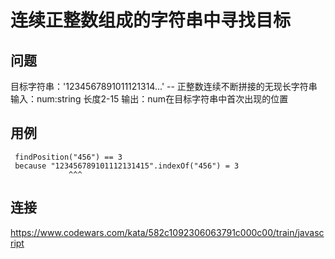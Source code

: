 # 连续正整数组成的字符串中寻找目标

## 问题
目标字符串：'1234567891011121314...' -- 正整数连续不断拼接的无现长字符串
输入：num:string 长度2-15 
输出：num在目标字符串中首次出现的位置

## 用例
```
 findPosition("456") == 3
 because "123456789101112131415".indexOf("456") = 3
             ^^^
```

## 连接
https://www.codewars.com/kata/582c1092306063791c000c00/train/javascript
